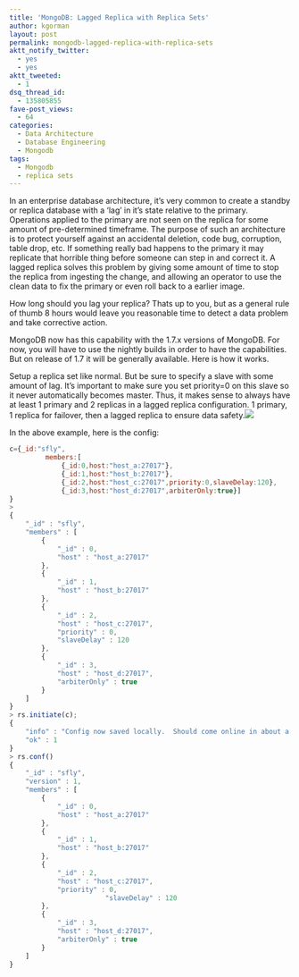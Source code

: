 ```yaml
---
title: 'MongoDB: Lagged Replica with Replica Sets'
author: kgorman
layout: post
permalink: mongodb-lagged-replica-with-replica-sets
aktt_notify_twitter:
  - yes
  - yes
aktt_tweeted:
  - 1
dsq_thread_id:
  - 135805855
fave-post_views:
  - 64
categories:
  - Data Architecture
  - Database Engineering
  - Mongodb
tags:
  - Mongodb
  - replica sets
---
```

In an enterprise database architecture, it&#8217;s very common to create a standby or replica database with a &#8216;lag&#8217; in it&#8217;s state relative to the primary. Operations applied to the primary are not seen on the replica for some amount of pre-determined timeframe. The purpose of such an architecture is to protect yourself against an accidental deletion, code bug, corruption, table drop, etc. If something really bad happens to the primary it may replicate that horrible thing before someone can step in and correct it. A lagged replica solves this problem by giving some amount of time to stop the replica from ingesting the change, and allowing an operator to use the clean data to fix the primary or even roll back to a earlier image.

How long should you lag your replica? Thats up to you, but as a general rule of thumb 8 hours would leave you reasonable time to detect a data problem and take corrective action.

MongoDB now has this capability with the 1.7.x versions of MongoDB. For now, you will have to use the nightly builds in order to have the capabilities. But on release of 1.7 it will be generally available. Here is how it works.

Setup a replica set like normal. But be sure to specify a slave with some amount of lag. It&#8217;s important to make sure you set priority=0 on this slave so it never automatically becomes master. Thus, it makes sense to always have at least 1 primary and 2 replicas in a lagged replica configuration. 1 primary, 1 replica for failover, then a lagged replica to ensure data safety.![][1]

In the above example, here is the config:

~~~ javascript
c={_id:"sfly",
         members:[
             {_id:0,host:"host_a:27017"},
             {_id:1,host:"host_b:27017"},
             {_id:2,host:"host_c:27017",priority:0,slaveDelay:120},
             {_id:3,host:"host_d:27017",arbiterOnly:true}]
}
>
{
	"_id" : "sfly",
	"members" : [
		{
			"_id" : 0,
			"host" : "host_a:27017"
		},
		{
			"_id" : 1,
			"host" : "host_b:27017"
		},
		{
			"_id" : 2,
			"host" : "host_c:27017",
			"priority" : 0,
			"slaveDelay" : 120
		},
		{
			"_id" : 3,
			"host" : "host_d:27017",
			"arbiterOnly" : true
		}
	]
}
> rs.initiate(c);
{
	"info" : "Config now saved locally.  Should come online in about a minute.",
	"ok" : 1
}
> rs.conf()
{
	"_id" : "sfly",
	"version" : 1,
	"members" : [
		{
			"_id" : 0,
			"host" : "host_a:27017"
		},
		{
			"_id" : 1,
			"host" : "host_b:27017"
		},
		{
			"_id" : 2,
			"host" : "host_c:27017",
			"priority" : 0,
                        "slaveDelay" : 120
		},
		{
			"_id" : 3,
			"host" : "host_d:27017",
			"arbiterOnly" : true
		}
	]
}
~~~

 [1]: http://www.gliffy.com/pubdoc/2214542/L.png
